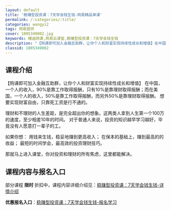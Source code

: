 ```yaml
---
layout: default
title: '稳赚型投资课：7天学会钱生钱-网易精品单课'
permalink: /:categories/:title/
categories: wangyi2
tags: 网易提供
cover: 1005349002.jpg
keywords: 精选网课,网易云课堂,稳赚型投资课：7天学会钱生钱
description: "【购课即可加入金融互助群，让你个人和财富实现持续性成长和增值】在中国，一个人的收入，90%是靠工作取得报酬，只有10%是靠理财取得报酬；而在美国，一个人的收入，50%是靠工作取得报酬，而另外"
classid: 1005349002
---
```


## 课程介绍

【购课即可加入金融互助群，让你个人和财富实现持续性成长和增值】
在中国，一个人的收入，90%是靠工作取得报酬，只有10%是靠理财取得报酬；而在美国，一个人的收入，50%是靠工作取得报酬，而另外50%是靠理财取得报酬。
想要实现财富自由，只靠死工资是行不通的。

理财和不理财的人生差距，是完全超出你的想象。这两类人拿到人生第一个100万的速度，至少相差10年的时间。
对于普通人来说，投资的知识越早学习越好，毕竟没有人愿意打一辈子的工。

如果你想：
用钱来生钱，稳妥地赚到更高收入；
在保本的基础上，赚到最高的的收益；
最短的时间学会，最高效的投资理财技巧。

那就马上进入课堂，你对投资和理财的所有焦虑，这里都能解决。

## 课程内容与报名入口

部分课程 **限时** 折扣中，课程内容详细介绍见：[稳赚型投资课：7天学会钱生钱-详情介绍](https://study.163.com/course/introduction/1005349002.htm?share=1&shareId=1025206652&utm_campaign=share&utm_medium=iphoneShare&utm_source=&utm_u=1025206652)

**优惠报名入口**：[稳赚型投资课：7天学会钱生钱-报名学习](https://study.163.com/course/introduction/1005349002.htm?share=1&shareId=1025206652&utm_campaign=share&utm_medium=iphoneShare&utm_source=&utm_u=1025206652)

